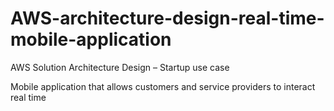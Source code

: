 # AWS-architecture-design-real-time-mobile-application

AWS Solution Architecture Design – Startup use case

Mobile application that allows customers and service providers to interact real time
